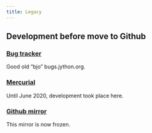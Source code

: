 ```yaml
---
title: Legacy
---
```

## Development before move to Github

### [Bug tracker](https://bugs.jython.org/)
Good old “bjo” bugs.jython.org.

### [Mercurial](https://hg.python.org/jython/)
Until June 2020, development took place here.

### [Github mirror](https://github.com/jython/frozen-mirror/)
This mirror is now frozen.
